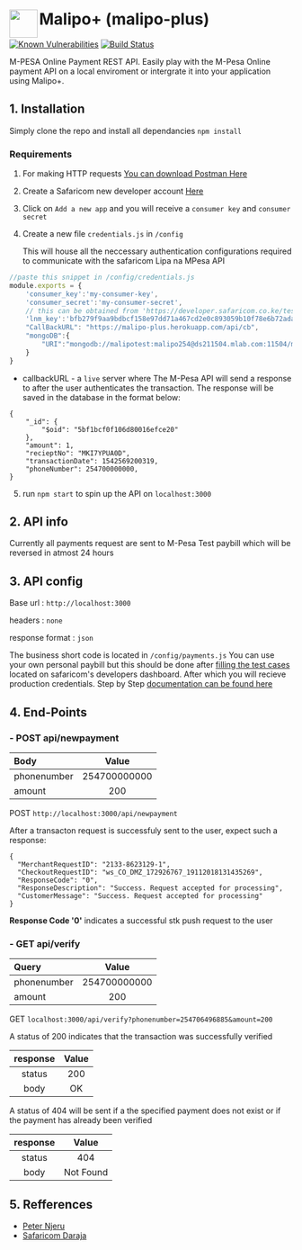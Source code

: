 # Malipo+ (malipo-plus) <img src ="https://github.com/EdwinWalela/malipoplus/blob/master/logo.png" align="left" width="50" height="50"/>
<a href="https://snyk.io/test/github/EdwinWalela/malipoplus?targetFile=package.json"><img src="https://snyk.io/test/github/EdwinWalela/malipoplus/badge.svg?targetFile=package.json" alt="Known Vulnerabilities" data-canonical-src="https://snyk.io/test/github/EdwinWalela/malipoplus?targetFile=package.json" style="max-width:100%;"></a>
[![Build Status](https://travis-ci.org/EdwinWalela/malipoplus.svg?branch=master)](https://travis-ci.org/EdwinWalela/malipoplus)

M-PESA Online Payment REST API. Easily play with the M-Pesa Online payment API on a local enviroment or intergrate it into your application using Malipo+.
## 1. Installation
Simply clone the repo and install all dependancies `npm install`

### Requirements
1. For making HTTP requests [You can download Postman Here](https://www.getpostman.com/apps)
2. Create a Safaricom new developer account [Here](https://developer.safaricom.co.ke/login-register) 
3. Click on `Add a new app` and you will receive a `consumer key` and `consumer secret`
4. Create a new file `credentials.js` in `/config` 

    This will house all the neccessary authentication configurations required to communicate with the safaricom Lipa na MPesa API

```javascript
//paste this snippet in /config/credentials.js
module.exports = {
    'consumer_key':'my-consumer-key',
    'consumer_secret':'my-consumer-secret',
    // this can be obtained from 'https://developer.safaricom.co.ke/test_credentials'
    'lnm_key':'bfb279f9aa9bdbcf158e97dd71a467cd2e0c893059b10f78e6b72ada1ed2c919',
    "CallBackURL": "https://malipo-plus.herokuapp.com/api/cb",
    "mongoDB":{
        "URI":"mongodb://malipotest:malipo254@ds211504.mlab.com:11504/malipoplus"
    }
}
```

* callbackURL - a `live` server where The M-Pesa API will send a response to after the user authenticates the transaction. The response
will be saved in the database in the format below:
```
{
    "_id": {
        "$oid": "5bf1bcf0f106d80016efce20"
    },
    "amount": 1,
    "recieptNo": "MKI7YPUA0D",
    "transactionDate": 1542569200319,
    "phoneNumber": 254700000000,
}
```
5. run `npm start` to spin up the API on `localhost:3000`

## 2. API info
Currently all payments request are sent to M-Pesa Test paybill which will be reversed in atmost 24 hours

## 3. API config
Base url : `http://localhost:3000`

headers : `none`

response format : `json`

The business short code is located in `/config/payments.js`
    You can use your own personal paybill but this should be done after [filling the test cases](https://developer.safaricom.co.ke/production_profile/form_production_profile) located on safaricom's developers dashboard. After which you will recieve production credentials. Step by Step [documentation can be found here](https://developer.safaricom.co.ke/docs#test-cases)

## 4. End-Points

### - POST api/newpayment
| Body           | Value        |
| :------------- |:------------:|
| phonenumber    | 254700000000 |
| amount         | 200          |

  POST `http://localhost:3000/api/newpayment`

  After a transacton request is successfuly sent to the user, expect such a response:
  ```
  {
    "MerchantRequestID": "2133-8623129-1",
    "CheckoutRequestID": "ws_CO_DMZ_172926767_19112018131435269",
    "ResponseCode": "0",
    "ResponseDescription": "Success. Request accepted for processing",
    "CustomerMessage": "Success. Request accepted for processing"
  }
  ```
  **Response Code '0'** indicates a successful stk push request to the user

### - GET api/verify
| Query          | Value        |
| :------------- |:------------:|
| phonenumber    | 254700000000 |
| amount         | 200          |


   GET `localhost:3000/api/verify?phonenumber=254706496885&amount=200`
     
   A status of 200 indicates that the transaction was successfully verified 
    
   | response| Value |
   | :-----: |:-----:|
   | status  |  200  |
   | body    |  OK   |
   
   
   A status of 404 will be sent if a the specified payment does not exist or if the payment has already been verified
   
   | response| Value |
   | :-----: |:-----:|
   | status  | 404 |
   | body    | Not Found  |
   
  
 ## 5. Refferences
  * [Peter Njeru](https://peternjeru.co.ke/safdaraja/ui/)
  * [Safaricom Daraja](https://developer.safaricom.co.ke/)
